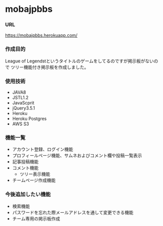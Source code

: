 # mobajpbbs
### URL
https://mobajpbbs.herokuapp.com/
### 作成目的
League of Legendstというタイトルのゲームをしてるのですが掲示板がないので
ツリー機能付き掲示板を作成しました。
### 使用技術 
- JAVA8
- JSTL1.2
- JavaScprit
- jQuery3.5.1
- Heroku
- Heroku Postgres
- AWS S3
### 機能一覧
- アカウント登録、ログイン機能
- プロフィールページ機能、サムネおよびコメント欄や投稿一覧表示
- 記事投稿機能
- コメント機能
  - ツリー表示機能
- チームページ作成機能
### 今後追加したい機能
- 検索機能
- パスワードを忘れた際メールアドレスを通して変更できる機能
- チーム専用の掲示板作成
